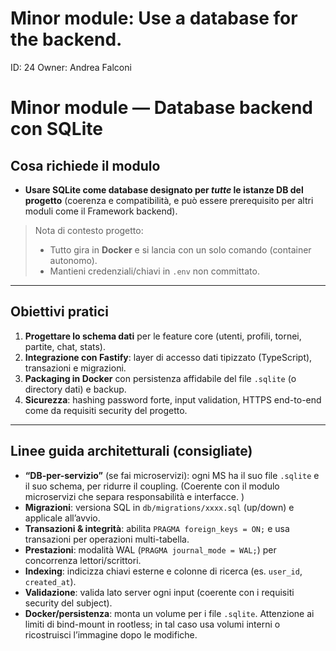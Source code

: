 # Minor module: Use a database for the backend.

ID: 24
Owner: Andrea Falconi

# Minor module — Database backend con SQLite

## Cosa richiede il modulo

- **Usare SQLite come database designato per *tutte* le istanze DB del progetto** (coerenza e compatibilità, e può essere prerequisito per altri moduli come il Framework backend).

> Nota di contesto progetto:
> 
> - Tutto gira in **Docker** e si lancia con un solo comando (container autonomo).
> - Mantieni credenziali/chiavi in `.env` non committato.

---

## Obiettivi pratici

1. **Progettare lo schema dati** per le feature core (utenti, profili, tornei, partite, chat, stats).
2. **Integrazione con Fastify**: layer di accesso dati tipizzato (TypeScript), transazioni e migrazioni.
3. **Packaging in Docker** con persistenza affidabile del file `.sqlite` (o directory dati) e backup.
4. **Sicurezza**: hashing password forte, input validation, HTTPS end-to-end come da requisiti security del progetto.

---

## Linee guida architetturali (consigliate)

- **“DB-per-servizio”** (se fai microservizi): ogni MS ha il suo file `.sqlite` e il suo schema, per ridurre il coupling. (Coerente con il modulo microservizi che separa responsabilità e interfacce. )
- **Migrazioni**: versiona SQL in `db/migrations/xxxx.sql` (up/down) e applicale all’avvio.
- **Transazioni & integrità**: abilita `PRAGMA foreign_keys = ON;` e usa transazioni per operazioni multi-tabella.
- **Prestazioni**: modalità WAL (`PRAGMA journal_mode = WAL;`) per concorrenza lettori/scrittori.
- **Indexing**: indicizza chiavi esterne e colonne di ricerca (es. `user_id`, `created_at`).
- **Validazione**: valida lato server ogni input (coerente con i requisiti security del subject).
- **Docker/persistenza**: monta un volume per i file `.sqlite`. Attenzione ai limiti di bind-mount in rootless; in tal caso usa volumi interni o ricostruisci l’immagine dopo le modifiche.